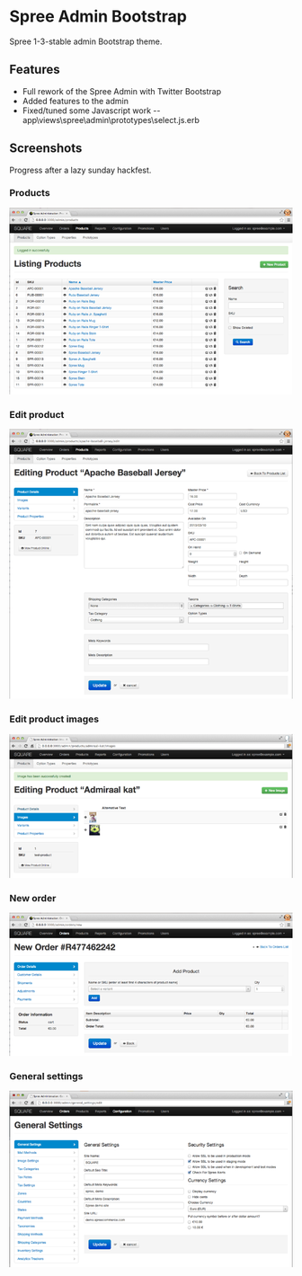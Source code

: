 Spree Admin Bootstrap
=====================

Spree 1-3-stable admin Bootstrap theme.

Features
-----------
- Full rework of the Spree Admin with Twitter Bootstrap
- Added features to the admin
- Fixed/tuned some Javascript work
-- app\views\spree\admin\prototypes\select.js.erb


Screenshots
-----------

Progress after a lazy sunday hackfest.

### Products
![image](screens/screen1.png)

### Edit product
![image](screens/screen2.png)


### Edit product images
![image](screens/screen4.png)

### New order
![image](screens/screen3.png)


### General settings
![image](screens/screen5.png)